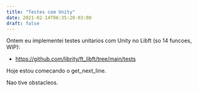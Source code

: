 ```yaml
---
title: "Testes com Unity"
date: 2021-02-14T06:35:20-03:00
draft: false
---
```


Ontem eu implementei testes unitarios com Unity no Libft (so 14 funcoes, WIP):

- https://github.com/librity/ft_libft/tree/main/tests

Hoje estou comecando o get_next_line.

Nao tive obstacleos.
